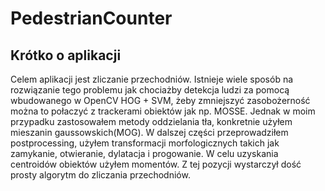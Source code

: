 # PedestrianCounter
## Krótko o aplikacji
Celem aplikacji jest zliczanie przechodniów.
Istnieje wiele sposób na rozwiązanie tego problemu jak chociażby detekcja ludzi za pomocą wbudowanego w OpenCV HOG + SVM, żeby zmniejszyć zasobożerność można to połaczyć z trackerami obiektów jak np. MOSSE. 
Jednak w moim przypadku zastosowałem metody oddzielania tła, konkretnie użyłem mieszanin gaussowskich(MOG).
W dalszej części przeprowadziłem postprocessing, użyłem transformacji morfologicznych takich jak zamykanie, otwieranie, dylatacja i progowanie.
W celu uzyskania centroidów obiektów użyłem momentów. Z tej pozycji wystarczył dość prosty algorytm do zliczania przechodniów. 
